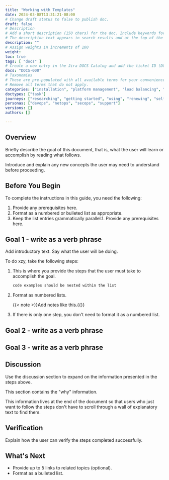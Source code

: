 ```yaml
---
title: "Working with Templates"
date: 2024-03-08T13:31:21-08:00
# Change draft status to false to publish doc.
draft: false
# Description
# Add a short description (150 chars) for the doc. Include keywords for SEO. 
# The description text appears in search results and at the top of the doc.
description: ""
# Assign weights in increments of 100
weight: 
toc: true
tags: [ "docs" ]
# Create a new entry in the Jira DOCS Catalog and add the ticket ID (DOCS-<number>) below
docs: "DOCS-000"
# Taxonomies
# These are pre-populated with all available terms for your convenience.
# Remove all terms that do not apply.
categories: ["installation", "platform management", "load balancing", "api management", "service mesh", "security", "analytics"]
doctypes: ["task"]
journeys: ["researching", "getting started", "using", "renewing", "self service"]
personas: ["devops", "netops", "secops", "support"]
versions: []
authors: []

---
```


## Overview

Briefly describe the goal of this document, that is, what the user will learn or accomplish by reading what follows.

Introduce and explain any new concepts the user may need to understand before proceeding.

## Before You Begin

To complete the instructions in this guide, you need the following:

1. Provide any prerequisites here.
2. Format as a numbered or bulleted list as appropriate.
3. Keep the list entries grammatically parallel.1. Provide any prerequisites here.

## Goal 1 - write as a verb phrase

Add introductory text. Say what the user will be doing.

To do xzy, take the following steps:

1. This is where you provide the steps that the user must take to accomplish the goal.

    ```bash
    code examples should be nested within the list
    ```

2. Format as numbered lists.

    {{< note >}}Add notes like this.{{</note>}}

3. If there is only one step, you don't need to format it as a numbered list.

## Goal 2 - write as a verb phrase

## Goal 3  - write as a verb phrase

## Discussion

Use the discussion section to expand on the information presented in the steps above.

This section contains the "why" information.

This information lives at the end of the document so that users who just want to follow the steps don't have to scroll through a wall of explanatory text to find them.

## Verification

Explain how the user can verify the steps completed successfully.

## What's Next

- Provide up to 5 links to related topics (optional).
- Format as a bulleted list.
